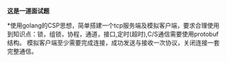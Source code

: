 **这是一道面试题**

 *使用golang的CSP思想，简单搭建一个tcp服务端及模拟客户端，要求合理使用到知识点：锁，组锁，协程，通道，接口,定时(超时),C/S通信需要使用protobuf结构。
模拟客户端至少需要完成连接，成功发送与接收一次协议，关闭连接一套完整通信。